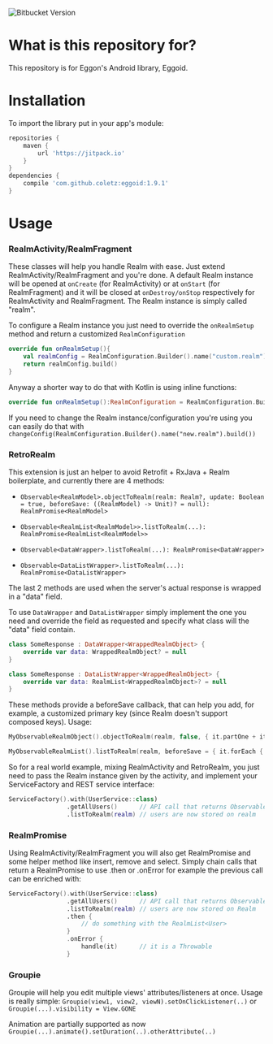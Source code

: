 ![Bitbucket Version](https://img.shields.io/badge/Version-1.7.0-brightgreen.svg)

# What is this repository for?

This repository is for Eggon's Android library, Eggoid. 

# Installation

To import the library put in your app's module: 
```gradle
repositories { 
    maven { 
        url 'https://jitpack.io' 
    } 
} 
dependencies { 
    compile 'com.github.coletz:eggoid:1.9.1'
}
```

# Usage
### RealmActivity/RealmFragment

These classes will help you handle Realm with ease. Just extend RealmActivity/RealmFragment and you're done.
A default Realm instance will be opened at `onCreate` (for RealmActivity) or at `onStart` (for RealmFragment) and it will be closed at `onDestroy/onStop` respectively for RealmActivity and RealmFragment.
The Realm instance is simply called "realm".

To configure a Realm instance you just need to override the `onRealmSetup` method and return a customized `RealmConfiguration`

```kotlin
override fun onRealmSetup(){
    val realmConfig = RealmConfiguration.Builder().name("custom.realm")
    return realmConfig.build()
}
```

Anyway a shorter way to do that with Kotlin is using inline functions:
```kotlin
override fun onRealmSetup():RealmConfiguration = RealmConfiguration.Builder().name("custom.realm").build()
```

If you need to change the Realm instance/configuration you're using you can easily do that with  `changeConfig(RealmConfiguration.Builder().name("new.realm").build())`

### RetroRealm

This extension is just an helper to avoid Retrofit + RxJava + Realm boilerplate, and currently there are 4 methods:

* `Observable<RealmModel>.objectToRealm(realm: Realm?, update: Boolean = true, beforeSave: ((RealmModel) -> Unit)? = null): RealmPromise<RealmModel>`

* `Observable<RealmList<RealmModel>>.listToRealm(...): RealmPromise<RealmList<RealmModel>>`

* `Observable<DataWrapper>.listToRealm(...): RealmPromise<DataWrapper>`

* `Observable<DataListWrapper>.listToRealm(...): RealmPromise<DataListWrapper>`

The last 2 methods are used when the server's actual response is wrapped in a "data" field.

To use `DataWrapper` and `DataListWrapper` simply implement the one you need and override the field as requested and specify what class will the "data" field contain.
```kotlin
class SomeResponse : DataWrapper<WrappedRealmObject> {
    override var data: WrappedRealmObject? = null
}
```
```kotlin
class SomeResponse : DataListWrapper<WrappedRealmObject> {
    override var data: RealmList<WrappedRealmObject>? = null
}
```

These methods provide a beforeSave callback, that can help you add, for example, a customized primary key (since Realm doesn't support composed keys).
Usage:
```kotlin
MyObservableRealmObject().objectToRealm(realm, false, { it.partOne + it.partTwo });

MyObservableRealmList().listToRealm(realm, beforeSave = { it.forEach { it.partOne + it.partTwo } });
```

So for a real world example, mixing RealmActivity and RetroRealm, you just need to pass the Realm instance given by the activity, and implement your ServiceFactory and REST service interface:

```kotlin
ServiceFactory().with(UserService::class)
                .getAllUsers()      // API call that returns Observable<RealmList<User>>
                .listToRealm(realm) // users are now stored on realm
```

### RealmPromise
Using RealmActivity/RealmFragment you will also get RealmPromise and some helper method like insert, remove and select. Simply chain calls that return a RealmPromise to use .then or .onError for example the previous call can be enriched with:

```kotlin
ServiceFactory().with(UserService::class)
                .getAllUsers()      // API call that returns Observable<RealmList<User>>
                .listToRealm(realm) // users are now stored on Realm
                .then {
                    // do something with the RealmList<User>
                }
                .onError {
                    handle(it)      // it is a Throwable
                }
```

### Groupie

Groupie will help you edit multiple views' attributes/listeners at once.
Usage is really simple:
`Groupie(view1, view2, viewN).setOnClickListener(..)`
or
`Groupie(...).visibility = View.GONE`

Animation are partially supported as now
`Groupie(...).animate().setDuration(..).otherAttribute(..)`

